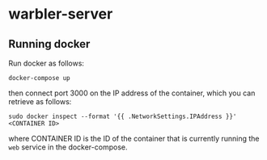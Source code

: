 # warbler-server

## Running docker

Run docker as follows:

```
docker-compose up
```

then connect port 3000 on the IP address of the container, which you can retrieve as follows:

```
sudo docker inspect --format '{{ .NetworkSettings.IPAddress }}' <CONTAINER ID>
```

where CONTAINER ID is the ID of the container that is currently running the `web` service in the docker-compose.
